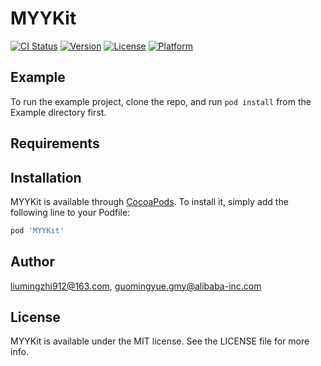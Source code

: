 # MYYKit

[![CI Status](https://img.shields.io/travis/liumingzhi912@163.com/MYYKit.svg?style=flat)](https://travis-ci.org/liumingzhi912@163.com/MYYKit)
[![Version](https://img.shields.io/cocoapods/v/MYYKit.svg?style=flat)](https://cocoapods.org/pods/MYYKit)
[![License](https://img.shields.io/cocoapods/l/MYYKit.svg?style=flat)](https://cocoapods.org/pods/MYYKit)
[![Platform](https://img.shields.io/cocoapods/p/MYYKit.svg?style=flat)](https://cocoapods.org/pods/MYYKit)

## Example

To run the example project, clone the repo, and run `pod install` from the Example directory first.

## Requirements

## Installation

MYYKit is available through [CocoaPods](https://cocoapods.org). To install
it, simply add the following line to your Podfile:

```ruby
pod 'MYYKit'
```

## Author

liumingzhi912@163.com, guomingyue.gmy@alibaba-inc.com

## License

MYYKit is available under the MIT license. See the LICENSE file for more info.
